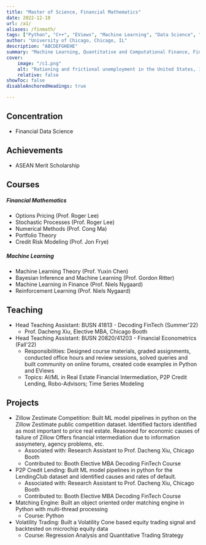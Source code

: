 ```yaml
---
title: "Master of Science, Financial Mathematics" 
date: 2022-12-10
url: /a1/
aliases: /finmath/
tags: ["Python", "C++", "EViews", "Machine Learning", "Data Science", "Options Pricing", "Quant Finance"]
author: "University of Chicago, Chicago, IL"
description: "ABCDEFGHEHE" 
summary: "Machine Learning, Quantitative and Computational Finance, Financial Data Science" 
cover:
    image: "/c1.png"
    alt: "Rationing and frictional unemployment in the United States, 1964–2009"
    relative: false
showToc: false
disableAnchoredHeadings: true

---
```

## Concentration
+ Financial Data Science

## Achievements
+ ASEAN Merit Scholarship

## Courses
##### Financial Mathematics
+ Options Pricing (Prof. Roger Lee)
+ Stochastic Processes (Prof. Roger Lee)
+ Numerical Methods (Prof. Cong Ma)
+ Portfolio Theory
+ Credit Risk Modeling (Prof. Jon Frye)
##### Machine Learning
+ Machine Learning Theory (Prof. Yuxin Chen)
+ Bayesian Inference and Machine Learning (Prof. Gordon Ritter)
+ Machine Learning in Finance (Prof. Niels Nygaard)
+ Reinforcement Learning (Prof. Niels Nygaard)

## Teaching
+ Head Teaching Assistant: BUSN 41813 - Decoding FinTech (Summer'22)
  + Prof. Dacheng Xiu, Elective MBA, Chicago Booth
+ Head Teaching Assistant: BUSN 20820/41203 - Financial Econometrics (Fall'22)
  + Responsibilities: Designed course materials, graded assignments, conducted office hours and review sessions, solved queries and built community on online forums, created code examples in Python and EViews
  + Topics: AI/ML in Real Estate Financial Intermediation, P2P Credit Lending, Robo-Advisors; Time Series Modeling

## Projects
+ Zillow Zestimate Competition: Built ML model pipelines in python on the Zillow Zestimate public competition dataset. Identified factors identified as most important to price real estate. Reasoned for economic causes of failure of Zillow Offers financial intermediation due to information assymetery, agency problems, etc.
  + Associated with: Research Assistant to Prof. Dacheng Xiu, Chicago Booth
  + Contributed to: Booth Elective MBA Decoding FinTech Course
+ P2P Credit Lending: Built ML model pipelines in python for the LendingClub dataset and identified causes and rates of default.
  + Associated with: Research Assistant to Prof. Dacheng Xiu, Chicago Booth
  + Contributed to: Booth Elective MBA Decoding FinTech Course
+ Matching Engine: Built an object oriented order matching engine in Python with multi-thread processing
  + Course: Python
+ Volatility Trading: Built a Volatility Cone based equity trading signal and backtested on microchip equity data
  + Course: Regression Analysis and Quantitative Trading Strategy
